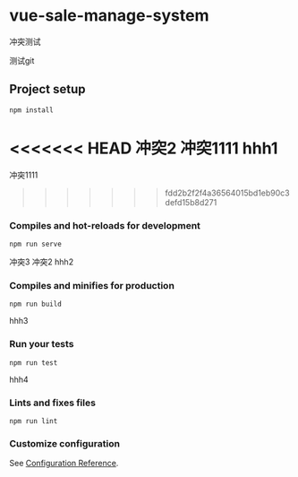 # vue-sale-manage-system
冲突测试

测试git
## Project setup
```
npm install
```
<<<<<<< HEAD
冲突2
冲突1111
hhh1
=======
冲突1111
>>>>>>> fdd2b2f2f4a36564015bd1eb90c3defd15b8d271
### Compiles and hot-reloads for development
```
npm run serve
```
冲突3
冲突2
hhh2
### Compiles and minifies for production
```
npm run build
```
hhh3
### Run your tests
```
npm run test
```
hhh4
### Lints and fixes files
```
npm run lint
```

### Customize configuration
See [Configuration Reference](https://cli.vuejs.org/config/).
